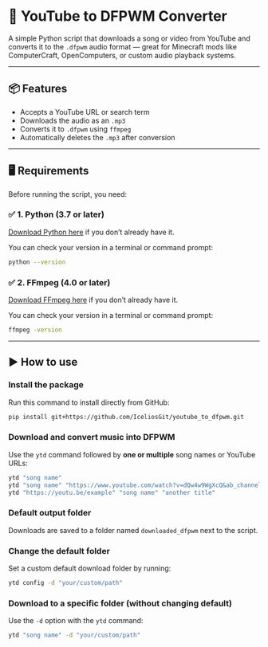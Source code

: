 # 🎵 YouTube to DFPWM Converter

A simple Python script that downloads a song or video from YouTube and converts it to the `.dfpwm` audio format — great for Minecraft mods like ComputerCraft, OpenComputers, or custom audio playback systems.

---

## 📦 Features

- Accepts a YouTube URL or search term  
- Downloads the audio as an `.mp3`  
- Converts it to `.dfpwm` using `ffmpeg`  
- Automatically deletes the `.mp3` after conversion  

---

## 🖥️ Requirements

Before running the script, you need:

### ✅ 1. Python (3.7 or later)

[Download Python here](https://www.python.org/downloads/) if you don’t already have it.

You can check your version in a terminal or command prompt:
```bash
python --version
```

### ✅ 2. FFmpeg (4.0 or later)

[Download FFmpeg here](https://ffmpeg.org/download.html) if you don’t already have it.

You can check your version in a terminal or command prompt:
```bash
ffmpeg -version
```

---

## ▶️ How to use

### Install the package  
Run this command to install directly from GitHub:  
```bash
pip install git+https://github.com/IceliosGit/youtube_to_dfpwm.git
```

### Download and convert music into DFPWM  
Use the `ytd` command followed by **one or multiple** song names or YouTube URLs:  
```bash
ytd "song name"
ytd "song name" "https://www.youtube.com/watch?v=dQw4w9WgXcQ&ab_channel=RickAstley"
ytd "https://youtu.be/example" "song name" "another title"
```

### Default output folder  
Downloads are saved to a folder named `downloaded_dfpwm` next to the script.

### Change the default folder  
Set a custom default download folder by running:  
```bash
ytd config -d "your/custom/path"
```

### Download to a specific folder (without changing default)  
Use the `-d` option with the `ytd` command:  
```bash
ytd "song name" -d "your/custom/path"
```